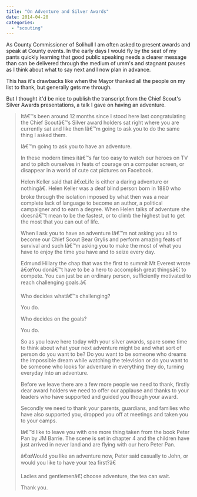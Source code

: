 ```yaml
---
title: "On Adventure and Silver Awards"
date: 2014-04-20
categories: 
  - "scouting"
---
```


As County Commissioner of Solihull I am often asked to present awards and speak at County events. In the early days I would fly by the seat of my pants quickly learning that good public speaking needs a clearer message than can be delivered through the medium of umm's and stagnant pauses as I think about what to say next and I now plan in advance.

This has it's drawbacks like when the Mayor thanked all the people on my list to thank, but generally gets me through.

But I thought it'd be nice to publish the transcript from the Chief Scout's Silver Awards presentations, a talk I gave on having an adventure.

> Itâ€™s been around 12 months since I stood here last congratulating the Chief Scoutâ€™s Silver award holders sat right where you are currently sat and like then Iâ€™m going to ask you to do the same thing I asked them.
> 
> Iâ€™m going to ask you to have an adventure.
> 
> In these modern times itâ€™s far too easy to watch our heroes on TV and to pitch ourselves in feats of courage on a computer screen, or disappear in a world of cute cat pictures on Facebook.
> 
> Helen Keller said that â€œLife is either a daring adventure or nothingâ€. Helen Keller was a deaf blind person born in 1880 who broke through the isolation imposed by what then was a near complete lack of language to become an author, a political campaigner and to earn a degree. When Helen talks of adventure she doesnâ€™t mean to be the fastest, or to climb the highest but to get the most that you can out of life.
> 
> When I ask you to have an adventure Iâ€™m not asking you all to become our Chief Scout Bear Grylis and perform amazing feats of survival and such Iâ€™m asking you to make the most of what you have to enjoy the time you have and to seize every day.
> 
> Edmund Hillary the chap that was the first to summit Mt Everest wrote â€œYou donâ€™t have to be a hero to accomplish great thingsâ€¦ to compete. You can just be an ordinary person, sufficiently motivated to reach challenging goals.â€
> 
> Who decides whatâ€™s challenging?
> 
> You do.
> 
> Who decides on the goals?
> 
> You do.
> 
> So as you leave here today with your silver awards, spare some time to think about what your next adventure might be and what sort of person do you want to be? Do you want to be someone who dreams the impossible dream while watching the television or do you want to be someone who looks for adventure in everything they do, turning everyday into an adventure.
> 
> Before we leave there are a few more people we need to thank, firstly dear award holders we need to offer our applause and thanks to your leaders who have supported and guided you though your award.
> 
> Secondly we need to thank your parents, guardians, and families who have also supported you, dropped you off at meetings and taken you to your camps.
> 
> Iâ€™d like to leave you with one more thing taken from the book Peter Pan by JM Barrie. The scene is set in chapter 4 and the children have just arrived in never land and are flying with our hero Peter Pan.
> 
> â€œWould you like an adventure now, Peter said casually to John, or would you like to have your tea first?â€
> 
> Ladies and gentlemenâ€¦ choose adventure, the tea can wait.
> 
> Thank you.
